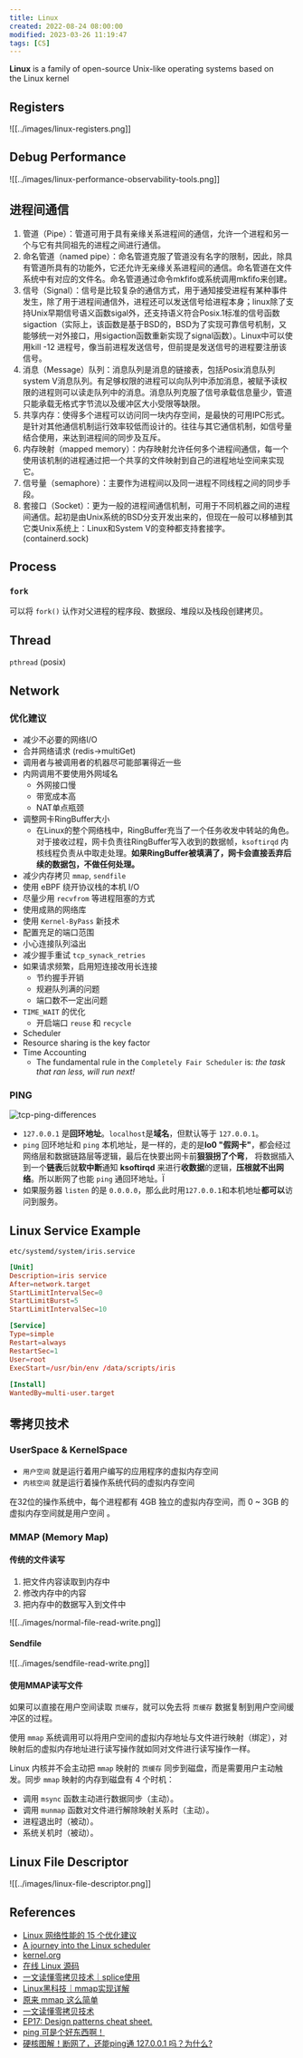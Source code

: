 ```yaml
---
title: Linux
created: 2022-08-24 08:00:00
modified: 2023-03-26 11:19:47
tags: [CS]
---
```


**Linux** is a family of open-source Unix-like operating systems based on the Linux kernel

## Registers

![[../images/linux-registers.png]]

## Debug Performance

![[../images/linux-performance-observability-tools.png]]

## 进程间通信

1. 管道（Pipe）：管道可用于具有亲缘关系进程间的通信，允许一个进程和另一个与它有共同祖先的进程之间进行通信。  
2. 命名管道（named pipe）：命名管道克服了管道没有名字的限制，因此，除具有管道所具有的功能外，它还允许无亲缘关系进程间的通信。命名管道在文件系统中有对应的文件名。命名管道通过命令mkfifo或系统调用mkfifo来创建。  
3. 信号（Signal）：信号是比较复杂的通信方式，用于通知接受进程有某种事件发生，除了用于进程间通信外，进程还可以发送信号给进程本身；linux除了支持Unix早期信号语义函数sigal外，还支持语义符合Posix.1标准的信号函数sigaction（实际上，该函数是基于BSD的，BSD为了实现可靠信号机制，又能够统一对外接口，用sigaction函数重新实现了signal函数）。Linux中可以使用kill -12 进程号，像当前进程发送信号，但前提是发送信号的进程要注册该信号。  
4. 消息（Message）队列：消息队列是消息的链接表，包括Posix消息队列system V消息队列。有足够权限的进程可以向队列中添加消息，被赋予读权限的进程则可以读走队列中的消息。消息队列克服了信号承载信息量少，管道只能承载无格式字节流以及缓冲区大小受限等缺限。  
5. 共享内存：使得多个进程可以访问同一块内存空间，是最快的可用IPC形式。是针对其他通信机制运行效率较低而设计的。往往与其它通信机制，如信号量结合使用，来达到进程间的同步及互斥。  
6. 内存映射（mapped memory）：内存映射允许任何多个进程间通信，每一个使用该机制的进程通过把一个共享的文件映射到自己的进程地址空间来实现它。
7. 信号量（semaphore）：主要作为进程间以及同一进程不同线程之间的同步手段。  
8. 套接口（Socket）：更为一般的进程间通信机制，可用于不同机器之间的进程间通信。起初是由Unix系统的BSD分支开发出来的，但现在一般可以移植到其它类Unix系统上：Linux和System V的变种都支持套接字。(containerd.sock)

## Process

### `fork`

可以将 `fork()` 认作对父进程的程序段、数据段、堆段以及栈段创建拷贝。

## Thread

`pthread` (posix)

## Network

### 优化建议

- 减少不必要的网络I/O
- 合并网络请求 (redis->multiGet)
- 调用者与被调用者的机器尽可能部署得近一些
- 内网调用不要使用外网域名
	- 外网接口慢
	- 带宽成本高
	- NAT单点瓶颈
- 调整网卡RingBuffer大小
	- 在Linux的整个网络栈中，RingBuffer充当了一个任务收发中转站的角色。对于接收过程，网卡负责往RingBuffer写入收到的数据帧，`ksoftirqd` 内核线程负责从中取走处理。**如果RingBuffer被填满了，网卡会直接丢弃后续的数据包，不做任何处理。**
- 减少内存拷贝 `mmap`, `sendfile`
- 使用 eBPF 绕开协议栈的本机 I/O
- 尽量少用 `recvfrom` 等进程阻塞的方式
- 使用成熟的网络库
- 使用 `Kernel-ByPass` 新技术
- 配置充足的端口范围
- 小心连接队列溢出
- 减少握手重试 `tcp_synack_retries`
- 如果请求频繁，启用短连接改用长连接
	- 节约握手开销
	- 规避队列满的问题
	- 端口数不一定出问题
- `TIME_WAIT` 的优化
	- 开启端口 `reuse` 和 `recycle`
- Scheduler
- Resource sharing is the key factor
- Time Accounting
	- The fundamental rule in the `Completely Fair Scheduler` is: _the task that ran less, will run next!_

### PING

![tcp-ping-differences](https://mmbiz.qpic.cn/mmbiz_png/FmVWPHrDdnkr3eLdxxIK0eujAOibyGS3aTZVia58LjFhfprOVOg8y4WclVdG4Y7tD8IGhPQia65nPey5TDWARgGNA/640?wx_fmt=png&wxfrom=5&wx_lazy=1)

-   `127.0.0.1` 是**回环地址**。`localhost`是**域名**，但默认等于 `127.0.0.1`。
-   `ping` 回环地址和 `ping` 本机地址，是一样的，走的是**lo0 "假网卡"**，都会经过网络层和数据链路层等逻辑，最后在快要出网卡前**狠狠拐了个弯**， 将数据插入到一个**链表**后就**软中断**通知 **ksoftirqd** 来进行**收数据**的逻辑，**压根就不出网络**。所以断网了也能 `ping` 通回环地址。Ï
-   如果服务器 `listen` 的是 `0.0.0.0`，那么此时用`127.0.0.1`和本机地址**都可以**访问到服务。

## Linux Service Example

`etc/systemd/system/iris.service`

```toml
[Unit]  
Description=iris service 
After=network.target  
StartLimitIntervalSec=0
StartLimitBurst=5  
StartLimitIntervalSec=10

[Service]  
Type=simple  
Restart=always  
RestartSec=1  
User=root  
ExecStart=/usr/bin/env /data/scripts/iris
  
[Install]  
WantedBy=multi-user.target
```

## 零拷贝技术

### UserSpace & KernelSpace

- `用户空间` 就是运行着用户编写的应用程序的虚拟内存空间
- `内核空间` 就是运行着操作系统代码的虚拟内存空间

在32位的操作系统中，每个进程都有 4GB 独立的虚拟内存空间，而 0 ~ 3GB 的虚拟内存空间就是用户空间 。

### MMAP (Memory Map)

#### 传统的文件读写

1. 把文件内容读取到内存中
2. 修改内存中的内容
3. 把内存中的数据写入到文件中

![[../images/normal-file-read-write.png]]

#### Sendfile

![[../images/sendfile-read-write.png]]

#### 使用MMAP读写文件

如果可以直接在用户空间读取 `页缓存`，就可以免去将 `页缓存` 数据复制到用户空间缓冲区的过程。

使用 `mmap` 系统调用可以将用户空间的虚拟内存地址与文件进行映射（绑定），对映射后的虚拟内存地址进行读写操作就如同对文件进行读写操作一样。

Linux 内核并不会主动把 `mmap` 映射的 `页缓存` 同步到磁盘，而是需要用户主动触发。同步 `mmap` 映射的内存到磁盘有 4 个时机：

-   调用 `msync` 函数主动进行数据同步（主动）。
-   调用 `munmap` 函数对文件进行解除映射关系时（主动）。
-   进程退出时（被动）。
-   系统关机时（被动）。

## Linux File Descriptor

![[../images/linux-file-descriptor.png]]

## References

- [Linux 网络性能的 15 个优化建议](https://mp.weixin.qq.com/s/GNG263EaQcUVmBff5Mzxnw)
- [A journey into the Linux scheduler](https://blog.maxgio.me/posts/linux-scheduler-journey/)
- [kernel.org](https://www.kernel.org/doc/html/v5.17/scheduler/index.html)
- [在线 Linux 源码](https://elixir.bootlin.com/linux/v5.17.9/source)
- [一文读懂零拷贝技术｜splice使用](https://mp.weixin.qq.com/s/4SFoh_Wmuvq83qVXHCLt4w)
- [Linux黑科技｜mmap实现详解](https://mp.weixin.qq.com/s/LcdmJHDj33AF_YwJZ2Yutg)
- [原来 mmap 这么简单](https://mp.weixin.qq.com/s/YjwxeLCwvJxXn7HPOF4Ayw)
- [一文读懂零拷贝技术](https://mp.weixin.qq.com/s/duJJTd-YU3yp6MolJ1cDNA)
- [EP17: Design patterns cheat sheet.](https://blog.bytebytego.com/p/ep17-design-patterns-cheat-sheet)
- [ping 可是个好东西啊！](https://mp.weixin.qq.com/s/rnA-qVCgv0G5NFEUCS3M6w)
- [硬核图解！断网了，还能ping通 127.0.0.1 吗？为什么?](https://mp.weixin.qq.com/s?__biz=Mzg5NDY2MDk4Mw==&mid=2247486417&idx=1&sn=c648ca9f2d33f77d69ae3c615c62b77e&scene=21)
